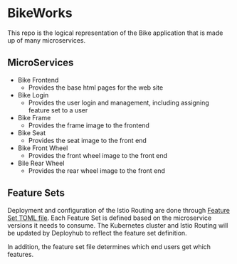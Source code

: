 # BikeWorks

This repo is the logical representation of the Bike application
that is made up of many microservices.

## MicroServices

* Bike Frontend
  * Provides the base html pages for the web site
* Bike Login
  * Provides the user login and management, including assigning feature set to a user
* Bike Frame
  * Provides the frame image to the frontend
* Bike Seat
  * Provides the seat image to the front end
* Bike Front Wheel
  * Provides the front wheel image to the front end
* Bile Rear Wheel
  * Provides the rear wheel image to the front end

## Feature Sets

Deployment and configuration of the Istio Routing are done through [Feature Set
TOML file](featureset.toml).   Each Feature Set is defined based on the microservice versions it
needs to consume.  The Kubernetes cluster and Istio Routing will be updated by
Deployhub to reflect the feature set definition.  

In addition, the feature set file determines which end users get which features.
